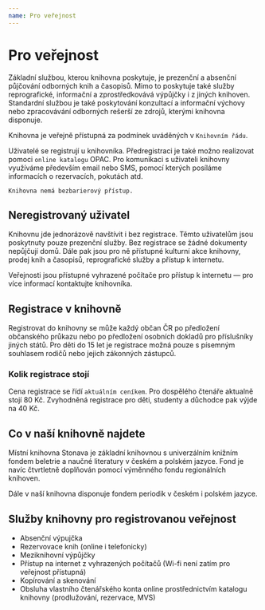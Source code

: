 ```yaml
---
name: Pro veřejnost
---
```


# Pro veřejnost

Základní službou, kterou knihovna poskytuje, je prezenční a absenční půjčování odborných knih a časopisů.
Mimo to poskytuje také služby reprografické, informační a zprostředkovává výpůjčky i z jiných knihoven.
Standardní službou je také poskytování konzultací a informační výchovy nebo zpracovávání odborných
rešerší ze zdrojů, kterými knihovna disponuje.

Knihovna je veřejně přístupná za podmínek uváděných v `Knihovním řádu`.

Uživatelé se registrují u knihovníka. Předregistraci je také možno realizovat pomoci `online katalogu` OPAC.
Pro komunikaci s uživateli knihovny využíváme především email nebo SMS, pomocí kterých posíláme informacích
o rezervacích, pokutách atd.

`Knihovna nemá bezbarierový přístup.`

## Neregistrovaný uživatel

Knihovnu jde jednorázově navštívit i bez registrace. Těmto uživatelům jsou poskytnuty pouze prezenční služby.
Bez registrace se žádné dokumenty nepůjčují domů. Dále pak jsou pro ně přístupné kulturní akce knihovny, prodej
knih a časopisů, reprografické služby a přístup k internetu.

<!-- Jednorázová výpujčka ??? -->

Veřejnosti jsou přístupné vyhrazené počítače pro přístup k internetu — pro více informací kontaktujte knihovníka.

## Registrace v knihovně

Registrovat do knihovny se může každý občan ČR po předložení občanského průkazu nebo po předložení osobních
dokladů pro příslušníky jiných států. Pro děti do 15 let je registrace možná pouze s písemným souhlasem
rodičů nebo jejich zákonných zástupců.

### Kolik registrace stojí

Cena registrace se řídí `aktuálním ceníkem`. Pro dospělého čtenáře aktualně stojí 80 Kč.
Zvyhodněná registrace pro děti, studenty a důchodce pak výjde na 40 Kč.

## Co v naší knihovně najdete

Místní knihovna Stonava je základní knihovnou s univerzálním knižním fondem beletrie a naučné literatury
v českém a polském jazyce. Fond je navíc čtvrtletně doplňován pomocí výměnného fondu regionálních knihoven.

Dále v naší knihovna disponuje fondem periodik v českém i polském jazyce.

## Služby knihovny pro registrovanou veřejnost

- Absenční výpujčka
- Rezervovace knih (online i telefonicky)
- Meziknihovní výpůjčky
- Přístup na internet z vyhrazených počítačů (Wi-fi není zatím pro veřejnost přístupná)
- Kopírování a skenování
- Obsluha vlastního čtenářského konta online prostřednictvím katalogu knihovny (prodlužování, rezervace, MVS)